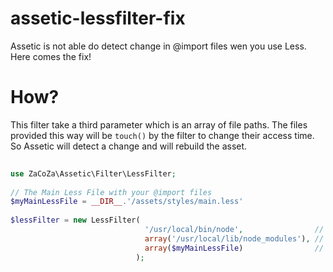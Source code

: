 assetic-lessfilter-fix
======================

Assetic is not able do detect change in @import files wen you use Less. Here comes the fix!

# How?

This filter take a third parameter which is an array of file paths. The files provided this way will be `touch()` by the filter to change their access time. So Assetic will detect a change and will rebuild the asset.

```php
    
use ZaCoZa\Assetic\Filter\LessFilter;
    
// The Main Less File with your @import files
$myMainLessFile = __DIR__.'/assets/styles/main.less'
    
$lessFilter = new LessFilter(
                              '/usr/local/bin/node',                // The path to the node binary
                              array('/usr/local/lib/node_modules'), // An array of node paths
                              array($myMainLessFile)                // MAGIC: An array of file paths you want to TOUCH
                            );
```


